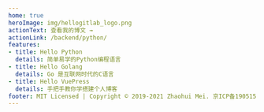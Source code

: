 ```yaml
---
home: true
heroImage: img/hellogitlab_logo.png
actionText: 查看我的博文 →
actionLink: /backend/python/
features:
- title: Hello Python
  details: 简单易学的Python编程语言
- title: Hello Golang
  details: Go 是互联网时代的C语言
- title: Hello VuePress
  details: 手把手教你学搭建个人博客
footer: MIT Licensed | Copyright © 2019-2021 Zhaohui Mei. 京ICP备19051502号-1 
---
```

